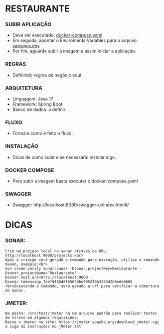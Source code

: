 # RESTAURANTE

### SUBIR APLICAÇÃO
- Deve ser executado: [docker-compose.yaml](docker-compose.yaml)
- Em seguida, apontar o Enviroments Variables para o arquivo: [variaveis.env](env%2Fvariaveis.env)
- Por fim, aguarde subir a imagem e assim iniciar a aplicação.

### REGRAS
- Definindo regras de negócio aqui

### ARQUITETURA
- Linguagem: Java 17
- Framework: Spring Boot
- Banco de dados: a definir.

### FLUXO
- Forma e como é feito o fluxo.

### INSTALAÇÃO
- Dicas de como subir e se necessário instalar algo.

### DOCKER COMPOSE
- Para subir a imagem basta executar o docker-compose.yaml

### SWAGGER
- Swagger: http://localhost:8080/swagger-ui/index.html#/

# DICAS

### SONAR: <br>
    Crie um projeto local no sonar através da URL: http://localhost:9000/projects.<br>
    Após a criação será gerado o comando para execução, utilize o comando maven, exemplo:<br>
    mvn clean verify sonar:sonar -Dsonar.projectKey=Restaurante -Dsonar.projectName='Restaurante' -Dsonar.host.url=http://localhost:9000 -Dsonar.token=sqp_7aef4486d8f65650be7052f9b333342b6ede6686
    <br>Exeutando o comando, será gerado a url para verificar a cobertura do Sonar.

### JMETER: <br>
    Na pasta: /src/test/jmeter há um arquivo padrão para realizar testes de stress em algumas requisições.
    Baixe o jmeter no site: https://jmeter.apache.org/download_jmeter.cgi e siga as instruções no jMeter.txt
